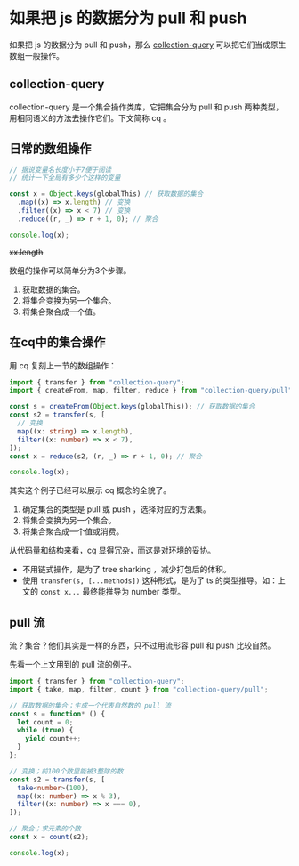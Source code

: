 # 如果把 js 的数据分为 pull 和 push

如果把 js 的数据分为 pull 和 push，那么 [collection-query](https://github.com/Iplaylf2/collection-query) 可以把它们当成原生数组一般操作。

## collection-query

collection-query 是一个集合操作类库，它把集合分为 pull 和 push 两种类型，用相同语义的方法去操作它们。下文简称 cq 。

## 日常的数组操作

``` javascript
// 据说变量名长度小于7便于阅读
// 统计一下全局有多少个这样的变量

const x = Object.keys(globalThis) // 获取数据的集合
  .map((x) => x.length) // 变换
  .filter((x) => x < 7) // 变换
  .reduce((r, _) => r + 1, 0); // 聚合

console.log(x);
```
~~xx.length~~

数组的操作可以简单分为3个步骤。
1. 获取数据的集合。
2. 将集合变换为另一个集合。
3. 将集合聚合成一个值。

## 在cq中的集合操作

用 cq 复刻上一节的数组操作：

``` typescript
import { transfer } from "collection-query";
import { createFrom, map, filter, reduce } from "collection-query/pull";

const s = createFrom(Object.keys(globalThis)); // 获取数据的集合
const s2 = transfer(s, [
  // 变换
  map((x: string) => x.length),
  filter((x: number) => x < 7),
]);
const x = reduce(s2, (r, _) => r + 1, 0); // 聚合

console.log(x);
```

其实这个例子已经可以展示 cq 概念的全貌了。
1. 确定集合的类型是 pull 或 push ，选择对应的方法集。
2. 将集合变换为另一个集合。
3. 将集合聚合成一个值或消费。

从代码量和结构来看，cq 显得冗杂，而这是对环境的妥协。
- 不用链式操作，是为了 tree sharking ，减少打包后的体积。
- 使用 ```transfer(s, [...methods])``` 这种形式，是为了 ts 的类型推导。如：上文的 `const x...` 最终能推导为 number 类型。

## pull 流

流？集合？他们其实是一样的东西，只不过用流形容 pull 和 push 比较自然。

先看一个上文用到的 pull 流的例子。

``` typescript
import { transfer } from "collection-query";
import { take, map, filter, count } from "collection-query/pull";

// 获取数据的集合；生成一个代表自然数的 pull 流
const s = function* () {
  let count = 0;
  while (true) {
    yield count++;
  }
};

// 变换；前100个数里能被3整除的数
const s2 = transfer(s, [
  take<number>(100),
  map((x: number) => x % 3),
  filter((x: number) => x === 0),
]);

// 聚合；求元素的个数
const x = count(s2);

console.log(x);
```

